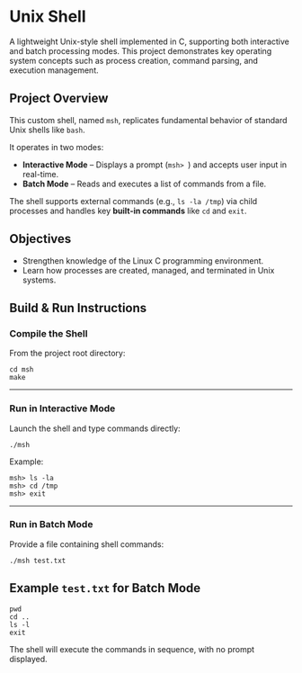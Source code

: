 # Unix Shell 

A lightweight Unix-style shell implemented in C, supporting both interactive and batch processing modes. This project demonstrates key operating system concepts such as process creation, command parsing, and execution management.


## Project Overview

This custom shell, named `msh`, replicates fundamental behavior of standard Unix shells like `bash`.

It operates in two modes:
- **Interactive Mode** – Displays a prompt (`msh> `) and accepts user input in real-time.
- **Batch Mode** – Reads and executes a list of commands from a file.

The shell supports external commands (e.g., `ls -la /tmp`) via child processes and handles key **built-in commands** like `cd` and `exit`.


## Objectives

- Strengthen knowledge of the Linux C programming environment.
- Learn how processes are created, managed, and terminated in Unix systems.


## Build & Run Instructions

### Compile the Shell
From the project root directory:
```
cd msh
make
```
---
### Run in Interactive Mode
Launch the shell and type commands directly:
```
./msh
```
Example:
```
msh> ls -la
msh> cd /tmp
msh> exit
```
---
### Run in Batch Mode
Provide a file containing shell commands:
```
./msh test.txt
```

## Example `test.txt` for Batch Mode
```
pwd
cd ..
ls -l
exit
```

The shell will execute the commands in sequence, with no prompt displayed.

